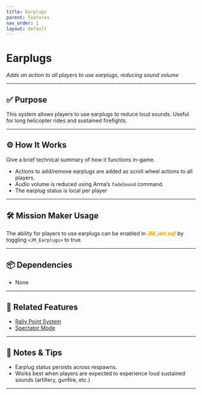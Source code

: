 ```yaml
---
title: Earplugs         
parent: Features
nav_order: 1
layout: default
---
```


# Earplugs

*Adds an action to all players to use earplugs, reducing sound volume*

---

## ✅ Purpose

This system allows players to use earplugs to reduce loud sounds. Useful for long helicopter rides and sustained firefights.


---

## ⚙️ How It Works

Give a brief technical summary of how it functions in-game.

- Actions to add/remove earplugs are added as scroll wheel actions to all players.
- Audio volume is reduced using Arma’s `fadeSound` command.
- The earplug status is local per player

---

## 🛠️ Mission Maker Usage

The ability for players to use earplugs can be enabled in <span style="color: orange; font-weight: bold;">JM_init.sqf</span> by toggling `<JM_Earplugs>` to true.


---

## 📦 Dependencies


- None

---

## 🔁 Related Features

- [Rally Point System](rally.md)
- [Spectator Mode](spectator.md)

---

## 🧪 Notes & Tips

- Earplug status persists across respawns.
- Works best when players are expected to experience loud sustained sounds (artillery, gunfire, etc.)

---


